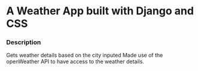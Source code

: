 # A Weather App built with Django and  CSS

### Description
Gets weather details based on the city inputed
Made use of the openWeather API to have access to the weather details.
